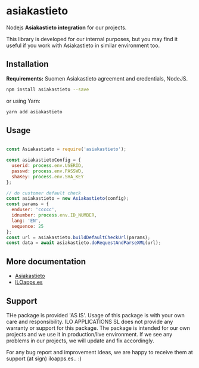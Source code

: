 
# asiakastieto

Nodejs **Asiakastieto integration** for our projects.

This library is developed for our internal purposes, but you may find it useful if you work with Asiakastieto in similar environment too.

## Installation

  **Requirements:** Suomen Asiakastieto agreement and credentials, NodeJS.

  ```bash
  npm install asiakastieto --save
  ```

  or using Yarn:

  ```bash
  yarn add asiakastieto
  ```

## Usage

```javascript

const Asiakastieto = require('asiakastieto');

const asiakastietoConfig = {
  userid: process.env.USERID,
  passwd: process.env.PASSWD,
  shaKey: process.env.SHA_KEY
};

// do customer default check
const asiakastieto = new Asiakastieto(config);
const params = {
  enduser: 'ccccc',
  idnumber: process.env.ID_NUMBER,
  lang: 'EN',
  sequence: 25
};
const url = asiakastieto.buildDefaultCheckUrl(params);
const data = await asiakastieto.doRequestAndParseXML(url);

```


## More documentation

* [Asiakastieto](https://www.asiakastieto.fi/)
* [ILOapps.es](https://iloapps.es/)


## Support

THe package is provided 'AS IS'. Usage of this package is with your own care and responsibility. ILO APPLICATIONS SL does not provide any warranty or support for this package. The package is intended for our own projects and we use it in production/live environment. If we see any problems in our projects, we will update and fix accordingly.

For any bug report and improvement ideas, we are happy to receive them at support (at sign) iloapps.es.. :)

